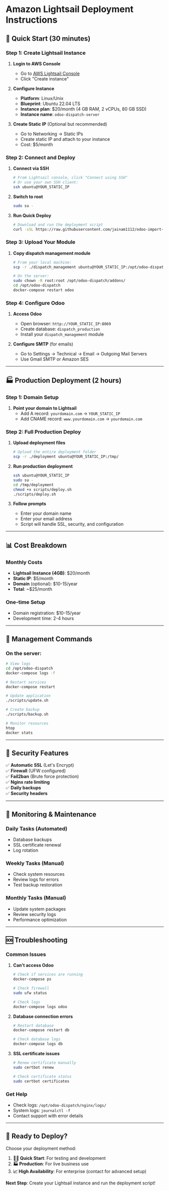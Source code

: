 # Amazon Lightsail Deployment Instructions

## 🚀 Quick Start (30 minutes)

### Step 1: Create Lightsail Instance

1. **Login to AWS Console**
   - Go to [AWS Lightsail Console](https://lightsail.aws.amazon.com/)
   - Click "Create instance"

2. **Configure Instance**
   - **Platform**: Linux/Unix
   - **Blueprint**: Ubuntu 22.04 LTS
   - **Instance plan**: $20/month (4 GB RAM, 2 vCPUs, 80 GB SSD)
   - **Instance name**: `odoo-dispatch-server`

3. **Create Static IP** (Optional but recommended)
   - Go to Networking → Static IPs
   - Create static IP and attach to your instance
   - Cost: $5/month

### Step 2: Connect and Deploy

1. **Connect via SSH**
   ```bash
   # From Lightsail console, click "Connect using SSH"
   # Or use your own SSH client:
   ssh ubuntu@YOUR_STATIC_IP
   ```

2. **Switch to root**
   ```bash
   sudo su -
   ```

3. **Run Quick Deploy**
   ```bash
   # Download and run the deployment script
   curl -sSL https://raw.githubusercontent.com/jainam1112/odoo-import-dispatch/main/deployment/scripts/quick-deploy.sh | bash
   ```

### Step 3: Upload Your Module

1. **Copy dispatch management module**
   ```bash
   # From your local machine:
   scp -r ./dispatch_management ubuntu@YOUR_STATIC_IP:/opt/odoo-dispatch/addons/
   
   # On the server:
   sudo chown -R root:root /opt/odoo-dispatch/addons/
   cd /opt/odoo-dispatch
   docker-compose restart odoo
   ```

### Step 4: Configure Odoo

1. **Access Odoo**
   - Open browser: `http://YOUR_STATIC_IP:8069`
   - Create database: `dispatch_production`
   - Install your `dispatch_management` module

2. **Configure SMTP** (for emails)
   - Go to Settings → Technical → Email → Outgoing Mail Servers
   - Use Gmail SMTP or Amazon SES

---

## 🏭 Production Deployment (2 hours)

### Step 1: Domain Setup

1. **Point your domain to Lightsail**
   - Add A record: `yourdomain.com` → `YOUR_STATIC_IP`
   - Add CNAME record: `www.yourdomain.com` → `yourdomain.com`

### Step 2: Full Production Deploy

1. **Upload deployment files**
   ```bash
   # Upload the entire deployment folder
   scp -r ./deployment ubuntu@YOUR_STATIC_IP:/tmp/
   ```

2. **Run production deployment**
   ```bash
   ssh ubuntu@YOUR_STATIC_IP
   sudo su -
   cd /tmp/deployment
   chmod +x scripts/deploy.sh
   ./scripts/deploy.sh
   ```

3. **Follow prompts**
   - Enter your domain name
   - Enter your email address
   - Script will handle SSL, security, and configuration

---

## 📊 Cost Breakdown

### Monthly Costs
- **Lightsail Instance (4GB)**: $20/month
- **Static IP**: $5/month
- **Domain** (optional): $10-15/year
- **Total**: ~$25/month

### One-time Setup
- Domain registration: $10-15/year
- Development time: 2-4 hours

---

## 🔧 Management Commands

### On the server:

```bash
# View logs
cd /opt/odoo-dispatch
docker-compose logs -f

# Restart services
docker-compose restart

# Update application
./scripts/update.sh

# Create backup
./scripts/backup.sh

# Monitor resources
htop
docker stats
```

---

## 🔐 Security Features

✅ **Automatic SSL** (Let's Encrypt)  
✅ **Firewall** (UFW configured)  
✅ **Fail2ban** (Brute force protection)  
✅ **Nginx rate limiting**  
✅ **Daily backups**  
✅ **Security headers**  

---

## 📱 Monitoring & Maintenance

### Daily Tasks (Automated)
- Database backups
- SSL certificate renewal
- Log rotation

### Weekly Tasks (Manual)
- Check system resources
- Review logs for errors
- Test backup restoration

### Monthly Tasks (Manual)
- Update system packages
- Review security logs
- Performance optimization

---

## 🆘 Troubleshooting

### Common Issues

1. **Can't access Odoo**
   ```bash
   # Check if services are running
   docker-compose ps
   
   # Check firewall
   sudo ufw status
   
   # Check logs
   docker-compose logs odoo
   ```

2. **Database connection errors**
   ```bash
   # Restart database
   docker-compose restart db
   
   # Check database logs
   docker-compose logs db
   ```

3. **SSL certificate issues**
   ```bash
   # Renew certificate manually
   sudo certbot renew
   
   # Check certificate status
   sudo certbot certificates
   ```

### Get Help
- Check logs: `/opt/odoo-dispatch/nginx/logs/`
- System logs: `journalctl -f`
- Contact support with error details

---

## 🚀 Ready to Deploy?

Choose your deployment method:

1. **🏃‍♂️ Quick Start**: For testing and development
2. **🏭 Production**: For live business use
3. **📈 High Availability**: For enterprise (contact for advanced setup)

**Next Step**: Create your Lightsail instance and run the deployment script!
